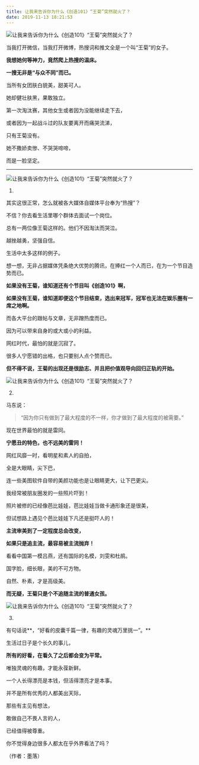 ```yaml
---
title: 让我来告诉你为什么《创造101》“王菊”突然就火了？
date: 2019-11-13 18:21:53
---
```

![让我来告诉你为什么《创造101》“王菊”突然就火了？](http://p3.pstatp.com/large/pgc-image/152799371579678dcb150dc)
 


 当我打开微信，当我打开微博，热搜词和推文全是一个叫“王菊”的女子。

 **我想她何等神力，竟然爬上热搜的温床。**

 **一搜无非是“与众不同”而已。**

 当所有女团肤白貌美，甜美可人。

 她却健壮肤黑，果敢独立。

 第一次淘汰赛，其他女生或者因为没能继续走下去，

 或者因为一起战斗过的队友要离开而痛哭流涕，

 只有王菊没有。

 她不撒娇卖惨、不哭哭啼啼，

 而是一脸坚定。

--- 

![让我来告诉你为什么《创造101》“王菊”突然就火了？](http://p1.pstatp.com/large/pgc-image/152799371583106c683f145)
 


 1.

 其实这很正常，怎么就被各大媒体自媒体平台奉为“热搜”？

 不信？你去看生活里哪个群体去面试一个岗位。

 总有一两位像王菊这样的。他们不因淘汰而哭泣。

 越挫越勇，坚强自信。

 生活中太多这样的例子。

 想一想，无非占据媒体凭条绝大优势的腾讯，在捧红一个人而已，在为一个节目造势而已。

 **如果没有王菊，谁知道还有个节目叫《创造101》啊，**

 **如果没有王菊，谁知道即便这个节目结束，选出来冠军，冠军也无法在娱乐圈有一席之地啊。**

 而各大平台的跟帖与文章，无非蹭热度而已。

 因为可以带来自身的或大或小的利益。

 网红时代，最怕的就是沉寂了。

 很多人宁愿错的出格，也只要别人点个赞而已。

 **但不得不说，王菊的出现还是很励志、并且把价值观导向回归正轨的开始。**

![让我来告诉你为什么《创造101》“王菊”突然就火了？](http://p1.pstatp.com/large/pgc-image/152799371577390d466f048)
 


 2.

 马东说：

> “因为你只有做到了最大程度的不一样，你才做到了最大程度的被需要。”

 现在世界最怕的就是雷同。

 **宁愿丑的特色，也不远美的雷同！**

 网红风靡一时，看明星和素人的自拍，

 全是大眼睛，尖下巴，

 连一些美图软件自带的美颜功能也是让眼睛更大，让下巴更尖。

 我经常被朋友圈发的一些照片吓到！

 照片被修的已经像芭比娃娃，芭比娃娃当做卡通形象还是很美，

 但试想路上遇见个芭比娃娃下凡还是挺吓人的！

 **主流审美到了一定程度总会改变，**

 **如果只是追主流，最容易被主流抛弃！**

 看看中国第一模吕燕，还有国际的名模，刘雯和杜鹃。

 国字脸，细长眼，美的不可方物。

 自然、朴素，才是高级美。

 **而无疑，王菊只是个不追随主流的普通女孩。**

![让我来告诉你为什么《创造101》“王菊”突然就火了？](http://p9.pstatp.com/large/pgc-image/152799371582410463e158c)
 


 3.

 有句话说**，“好看的皮囊千篇一律，有趣的灵魂万里挑一”。**

 生活过日子是个长久的事儿，

 **所有的好看，在看久了之后都会变为平常。**

 唯独灵魂的有趣，才能永葆新鲜。

 一个人长得漂亮是本钱，但活得漂亮才是本事。

 并不是所有优秀的人都美出天际，

 那些有主见有想法，

 敢做自己不畏人言的人，

 已经值得被尊重。

 你不觉得身边很多人都太在乎外界看法了吗？

 （作者：墨落）
